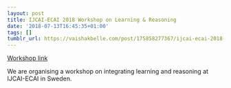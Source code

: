 ```yaml
---
layout: post
title: IJCAI-ECAI 2018 Workshop on Learning & Reasoning
date: '2018-07-13T16:45:35+01:00'
tags: []
tumblr_url: https://vaishakbelle.com/post/175858277367/ijcai-ecai-2018-workshop-on-learning-reasoning
---
```

[Workshop  link](http://www.iiia.csic.es/LR2018/home)  

We are organising a workshop on integrating learning and reasoning at IJCAI-ECAI in Sweden.

